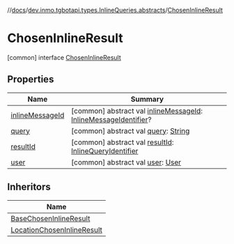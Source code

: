 //[docs](../../../index.md)/[dev.inmo.tgbotapi.types.InlineQueries.abstracts](../index.md)/[ChosenInlineResult](index.md)



# ChosenInlineResult  
 [common] interface [ChosenInlineResult](index.md)   


## Properties  
  
|  Name |  Summary | 
|---|---|
| <a name="dev.inmo.tgbotapi.types.InlineQueries.abstracts/ChosenInlineResult/inlineMessageId/#/PointingToDeclaration/"></a>[inlineMessageId](inline-message-id.md)| <a name="dev.inmo.tgbotapi.types.InlineQueries.abstracts/ChosenInlineResult/inlineMessageId/#/PointingToDeclaration/"></a> [common] abstract val [inlineMessageId](inline-message-id.md): [InlineMessageIdentifier](../../dev.inmo.tgbotapi.types/index.md#%5Bdev.inmo.tgbotapi.types%2FInlineMessageIdentifier%2F%2F%2FPointingToDeclaration%2F%5D%2FClasslikes%2F625018081)?   <br>|
| <a name="dev.inmo.tgbotapi.types.InlineQueries.abstracts/ChosenInlineResult/query/#/PointingToDeclaration/"></a>[query](query.md)| <a name="dev.inmo.tgbotapi.types.InlineQueries.abstracts/ChosenInlineResult/query/#/PointingToDeclaration/"></a> [common] abstract val [query](query.md): [String](https://kotlinlang.org/api/latest/jvm/stdlib/kotlin/-string/index.html)   <br>|
| <a name="dev.inmo.tgbotapi.types.InlineQueries.abstracts/ChosenInlineResult/resultId/#/PointingToDeclaration/"></a>[resultId](result-id.md)| <a name="dev.inmo.tgbotapi.types.InlineQueries.abstracts/ChosenInlineResult/resultId/#/PointingToDeclaration/"></a> [common] abstract val [resultId](result-id.md): [InlineQueryIdentifier](../../dev.inmo.tgbotapi.types/index.md#%5Bdev.inmo.tgbotapi.types%2FInlineQueryIdentifier%2F%2F%2FPointingToDeclaration%2F%5D%2FClasslikes%2F625018081)   <br>|
| <a name="dev.inmo.tgbotapi.types.InlineQueries.abstracts/ChosenInlineResult/user/#/PointingToDeclaration/"></a>[user](user.md)| <a name="dev.inmo.tgbotapi.types.InlineQueries.abstracts/ChosenInlineResult/user/#/PointingToDeclaration/"></a> [common] abstract val [user](user.md): [User](../../dev.inmo.tgbotapi.types/-user/index.md)   <br>|


## Inheritors  
  
|  Name | 
|---|
| <a name="dev.inmo.tgbotapi.types.InlineQueries.ChosenInlineResult/BaseChosenInlineResult///PointingToDeclaration/"></a>[BaseChosenInlineResult](../../dev.inmo.tgbotapi.types.InlineQueries.ChosenInlineResult/-base-chosen-inline-result/index.md)|
| <a name="dev.inmo.tgbotapi.types.InlineQueries.ChosenInlineResult/LocationChosenInlineResult///PointingToDeclaration/"></a>[LocationChosenInlineResult](../../dev.inmo.tgbotapi.types.InlineQueries.ChosenInlineResult/-location-chosen-inline-result/index.md)|

